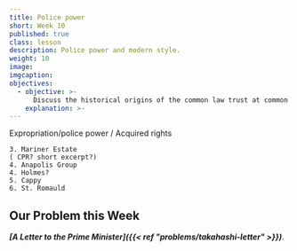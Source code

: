 ```yaml
---
title: Police power
short: Week 10
published: true
class: lesson
description: Police power and modern style.
weight: 10
image: 
imgcaption: 
objectives:
  - objective: >-
      Discuss the historical origins of the common law trust at common law and equity.
    explanation: >-  
---
```


Expropriation/police power / Acquired rights
	
	3. Mariner Estate
	( CPR? short excerpt?)
	4. Anapolis Group
	4. Holmes?
	5. Cappy
	6. St. Romauld






## Our Problem this Week

 ***[A Letter to the Prime Minister]({{< ref "problems/takahashi-letter" >}})***.
